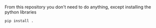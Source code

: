 From this repository you don't need to do anything, except installing the python libraries
```properties
pip install .
```  
